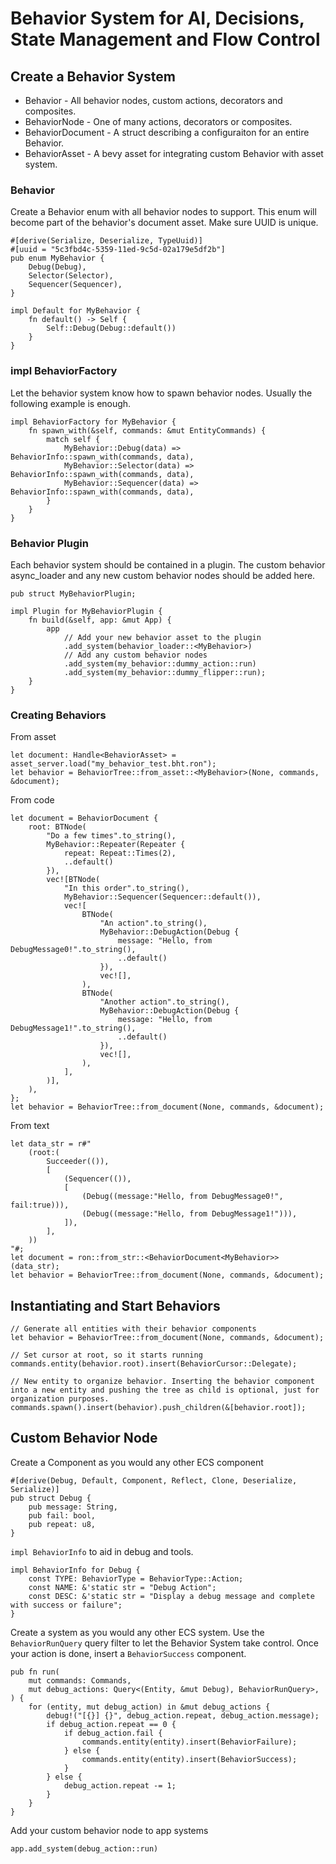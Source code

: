 # Behavior System for AI, Decisions, State Management and Flow Control

## Create a Behavior System

- Behavior - All behavior nodes, custom actions, decorators and composites.
- BehaviorNode - One of many actions, decorators or composites.
- BehaviorDocument - A struct describing a configuraiton for an entire Behavior.
- BehaviorAsset - A bevy asset for integrating custom Behavior with asset system.

### Behavior
Create a Behavior enum with all behavior nodes to support. This enum will become part of the behavior's document asset. Make sure UUID is unique.

```
#[derive(Serialize, Deserialize, TypeUuid)]
#[uuid = "5c3fbd4c-5359-11ed-9c5d-02a179e5df2b"]
pub enum MyBehavior {
    Debug(Debug),
    Selector(Selector),
    Sequencer(Sequencer),
}

impl Default for MyBehavior {
    fn default() -> Self {
        Self::Debug(Debug::default())
    }
}
```

### impl BehaviorFactory
Let the behavior system know how to spawn behavior nodes. Usually the following example is enough.

```
impl BehaviorFactory for MyBehavior {
    fn spawn_with(&self, commands: &mut EntityCommands) {
        match self {
            MyBehavior::Debug(data) => BehaviorInfo::spawn_with(commands, data),
            MyBehavior::Selector(data) => BehaviorInfo::spawn_with(commands, data),
            MyBehavior::Sequencer(data) => BehaviorInfo::spawn_with(commands, data),
        }
    }
}
```

### Behavior Plugin
Each behavior system should be contained in a plugin. The custom behavior async_loader and any new custom behavior nodes should be added here.

```
pub struct MyBehaviorPlugin;

impl Plugin for MyBehaviorPlugin {
    fn build(&self, app: &mut App) {
        app
            // Add your new behavior asset to the plugin
            .add_system(behavior_loader::<MyBehavior>)
            // Add any custom behavior nodes 
            .add_system(my_behavior::dummy_action::run)
            .add_system(my_behavior::dummy_flipper::run);
    }
}
```

### Creating Behaviors

From asset

```
let document: Handle<BehaviorAsset> = asset_server.load("my_behavior_test.bht.ron");
let behavior = BehaviorTree::from_asset::<MyBehavior>(None, commands, &document);
```

From code

```
let document = BehaviorDocument {
    root: BTNode(
        "Do a few times".to_string(),
        MyBehavior::Repeater(Repeater {
            repeat: Repeat::Times(2),
            ..default()
        }),
        vec![BTNode(
            "In this order".to_string(),
            MyBehavior::Sequencer(Sequencer::default()),
            vec![
                BTNode(
                    "An action".to_string(),
                    MyBehavior::DebugAction(Debug {
                        message: "Hello, from DebugMessage0!".to_string(),
                        ..default()
                    }),
                    vec![],
                ),
                BTNode(
                    "Another action".to_string(),
                    MyBehavior::DebugAction(Debug {
                        message: "Hello, from DebugMessage1!".to_string(),
                        ..default()
                    }),
                    vec![],
                ),
            ],
        )],
    ),
};
let behavior = BehaviorTree::from_document(None, commands, &document);
```

From text

```
let data_str = r#"
    (root:(
        Succeeder(()), 
        [
            (Sequencer(()),
            [
                (Debug((message:"Hello, from DebugMessage0!", fail:true))),
                (Debug((message:"Hello, from DebugMessage1!"))),
            ]),
        ],
    ))
"#;
let document = ron::from_str::<BehaviorDocument<MyBehavior>>(data_str);
let behavior = BehaviorTree::from_document(None, commands, &document);
```


## Instantiating and Start Behaviors

```
// Generate all entities with their behavior components
let behavior = BehaviorTree::from_document(None, commands, &document);

// Set cursor at root, so it starts running
commands.entity(behavior.root).insert(BehaviorCursor::Delegate);

// New entity to organize behavior. Inserting the behavior component into a new entity and pushing the tree as child is optional, just for organization purposes.
commands.spawn().insert(behavior).push_children(&[behavior.root]);
```

## Custom Behavior Node
Create a Component as you would any other ECS component

```
#[derive(Debug, Default, Component, Reflect, Clone, Deserialize, Serialize)]
pub struct Debug {
    pub message: String,
    pub fail: bool,
    pub repeat: u8,
}
```

`impl BehaviorInfo` to aid in debug and tools.

```
impl BehaviorInfo for Debug {
    const TYPE: BehaviorType = BehaviorType::Action;
    const NAME: &'static str = "Debug Action";
    const DESC: &'static str = "Display a debug message and complete with success or failure";
}
```

Create a system as you would any other ECS system. Use the `BehaviorRunQuery` query filter to let the Behavior System take control. Once your action is done, insert a `BehaviorSuccess` component.

```
pub fn run(
    mut commands: Commands,
    mut debug_actions: Query<(Entity, &mut Debug), BehaviorRunQuery>,
) {
    for (entity, mut debug_action) in &mut debug_actions {
        debug!("[{}] {}", debug_action.repeat, debug_action.message);
        if debug_action.repeat == 0 {
            if debug_action.fail {
                commands.entity(entity).insert(BehaviorFailure);
            } else {
                commands.entity(entity).insert(BehaviorSuccess);
            }
        } else {
            debug_action.repeat -= 1;
        }
    }
}
```

Add your custom behavior node to app systems

```
app.add_system(debug_action::run)
```

